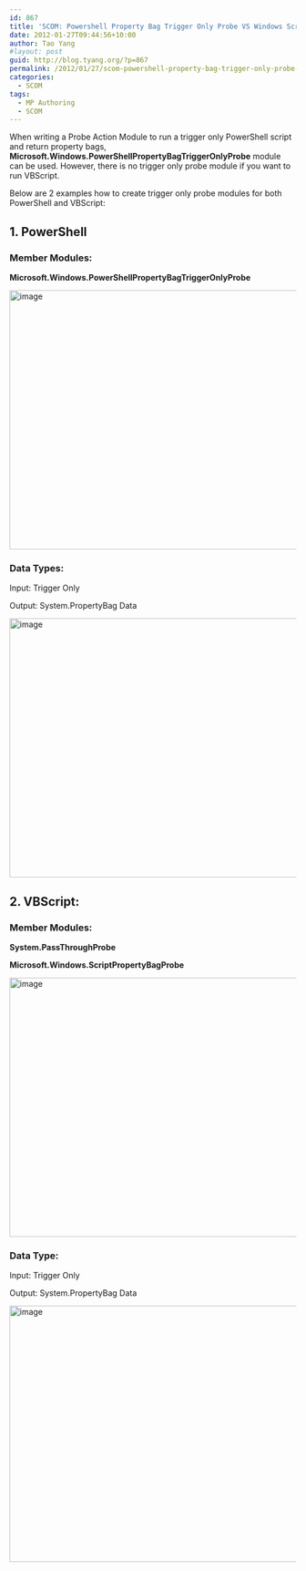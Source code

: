 ```yaml
---
id: 867
title: 'SCOM: Powershell Property Bag Trigger Only Probe VS Windows Script Property Bag Probe'
date: 2012-01-27T09:44:56+10:00
author: Tao Yang
#layout: post
guid: http://blog.tyang.org/?p=867
permalink: /2012/01/27/scom-powershell-property-bag-trigger-only-probe-vs-windows-script-property-bag-probe/
categories:
  - SCOM
tags:
  - MP Authoring
  - SCOM
---
```

When writing a Probe Action Module to run a trigger only PowerShell script and return property bags, <strong>Microsoft.Windows.PowerShellPropertyBagTriggerOnlyProbe</strong> module can be used. However, there is no trigger only probe module if you want to run VBScript.

Below are 2 examples how to create trigger only probe modules for both PowerShell and VBScript:
<h2><span style="font-weight: bold;">1. PowerShell</span></h2>
<h3>Member Modules:</h3>
<strong>Microsoft.Windows.PowerShellPropertyBagTriggerOnlyProbe</strong>

<a href="http://blog.tyang.org/wp-content/uploads/2012/01/image27.png"><img style="background-image: none; padding-left: 0px; padding-right: 0px; display: inline; padding-top: 0px; border: 0px;" title="image" src="http://blog.tyang.org/wp-content/uploads/2012/01/image_thumb27.png" alt="image" width="580" height="455" border="0" /></a>
<h3>Data Types:</h3>
Input: Trigger Only

Output: System.PropertyBag Data

<a href="http://blog.tyang.org/wp-content/uploads/2012/01/image28.png"><img style="background-image: none; padding-left: 0px; padding-right: 0px; display: inline; padding-top: 0px; border: 0px;" title="image" src="http://blog.tyang.org/wp-content/uploads/2012/01/image_thumb28.png" alt="image" width="580" height="455" border="0" /></a>
<h2><span style="font-weight: bold;">2. VBScript:</span></h2>
<h3>Member Modules:</h3>
<strong>System.PassThroughProbe</strong>

<strong>Microsoft.Windows.ScriptPropertyBagProbe</strong>

<a href="http://blog.tyang.org/wp-content/uploads/2012/01/image29.png"><img style="background-image: none; padding-left: 0px; padding-right: 0px; display: inline; padding-top: 0px; border: 0px;" title="image" src="http://blog.tyang.org/wp-content/uploads/2012/01/image_thumb29.png" alt="image" width="580" height="455" border="0" /></a>
<h3>Data Type:</h3>
Input: Trigger Only

Output: System.PropertyBag Data

<a href="http://blog.tyang.org/wp-content/uploads/2012/01/image30.png"><img style="background-image: none; padding-left: 0px; padding-right: 0px; display: inline; padding-top: 0px; border: 0px;" title="image" src="http://blog.tyang.org/wp-content/uploads/2012/01/image_thumb30.png" alt="image" width="580" height="450" border="0" /></a>